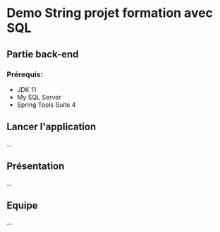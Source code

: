 # Demo String projet formation avec SQL

## Partie back-end

### Prérequis:

- JDK 11
- My SQL Server
- Spring Tools Suite 4

## Lancer l'application
...

## Présentation
...

## Equipe
...


